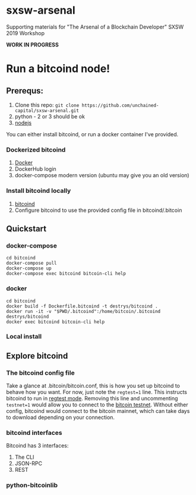 # sxsw-arsenal

Supporting materials for "The Arsenal of a Blockchain Developer"
SXSW 2019 Workshop

**WORK IN PROGRESS**

# Run a bitcoind node!

## Prerequs:

1. Clone this repo:
`git clone https://github.com/unchained-capital/sxsw-arsenal.git`
2. python - 2 or 3 should be ok
3. [nodejs]

You can either install bitcoind, or run a docker container I've provided.

### Dockerized bitcoind
1. [Docker]
2. DockerHub login
3. docker-compose modern version (ubuntu may give you an old version)

### Install bitcoind locally
1. [bitcoind]
2. Configure bitcoind to use the provided config file in bitcoind/.bitcoin


## Quickstart

### docker-compose
```
cd bitcoind
docker-compose pull
docker-compose up
docker-compose exec bitcoind bitcoin-cli help
```

### docker
```
cd bitcoind
docker build -f Dockerfile.bitcoind -t destrys/bitcoind .
docker run -it -v "$PWD/.bitcoind":/home/bitcoin/.bitcoind destrys/bitcoind
docker exec bitcoind bitcoin-cli help
```

### Local install



## Explore bitcoind

### The bitcoind config file

Take a glance at .bitcoin/bitcoin.conf,
this is how you set up bitcoind to behave how you want.
For now, just note the `regtest=1` line.
This instructs bitcoind to run in [regtest mode].
Removing this line and uncommenting `testnet=1` would allow you to
connect to the [bitcoin testnet]. Without either config, bitcoind would
connect to the bitcoin mainnet, which can take days to download depending
on your connection.

### bitcoind interfaces

Bitcoind has 3 interfaces:

1. The CLI
2. JSON-RPC
3. REST

### python-bitcoinlib



[nodejs]: https://nodejs.org
[docker]: https://www.docker.com/get-started
[bitcoind]: https://bitcoin.org/en/download
[regtest mode]: https://bitcoin.org/en/developer-examples#regtest-mode
[bitcoin testnet]: https://bitcoin.org/en/developer-examples#testnet